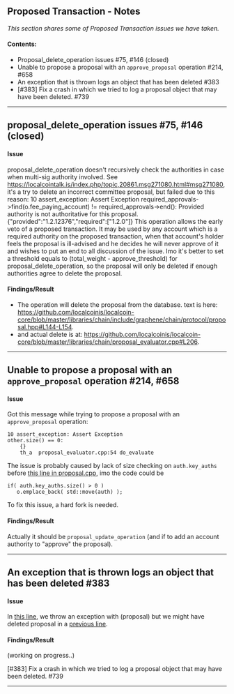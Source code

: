 ## Proposed Transaction - Notes

*This section shares some of Proposed Transaction issues we have taken.*

#### Contents:
- Proposal_delete_operation issues #75, #146 (closed)
- Unable to propose a proposal with an `approve_proposal` operation #214, #658
- An exception that is thrown logs an object that has been deleted #383
- [#383] Fix a crash in which we tried to log a proposal object that may have been deleted. #739

***

## proposal_delete_operation issues #75, #146 (closed)

#### Issue

proposal_delete_operation doesn't recursively check the authorities in case when multi-sig authority involved. See https://localcointalk.is/index.php/topic,20861.msg271080.html#msg271080, it's a try to delete an incorrect committee proposal, but failed due to this reason:
10 assert_exception: Assert Exception required_approvals->find(o.fee_paying_account) != required_approvals->end(): Provided authority is not authoritative for this proposal. {"provided":"1.2.12376","required":["1.2.0"]}
This operation allows the early veto of a proposed transaction. It may be used by any account which is a required authority on the proposed transaction, when that account's holder feels the proposal is ill-advised and he decides he will never approve of it and wishes to put an end to all discussion of the issue.
Imo it's better to set a threshold equals to (total_weight - approve_threshold) for proposal_delete_operation, so the proposal will only be deleted if enough authorities agree to delete the proposal.

#### Findings/Result

- The operation will delete the proposal from the database. text is here: https://github.com/localcoinis/localcoin-core/blob/master/libraries/chain/include/graphene/chain/protocol/proposal.hpp#L144-L154.
- and actual delete is at: https://github.com/localcoinis/localcoin-core/blob/master/libraries/chain/proposal_evaluator.cpp#L206.

*** 

## Unable to propose a proposal with an `approve_proposal` operation #214, #658

#### Issue

Got this message while trying to propose a proposal with an `approve_proposal` operation:

    10 assert_exception: Assert Exception
    other.size() == 0:
        {}
        th_a  proposal_evaluator.cpp:54 do_evaluate

The issue is probably caused by lack of size checking on `auth.key_auths` before [this line in proposal.cpp](https://github.com/cryptonomex/graphene/blob/2.0.160328/libraries/chain/protocol/proposal.cpp#L92), imo the code could be

    if( auth.key_auths.size() > 0 )
       o.emplace_back( std::move(auth) );

To fix this issue, a hard fork is needed.

#### Findings/Result

Actually it should be `proposal_update_operation` (and if to add an account authority to "approve" the proposal).


***

## An exception that is thrown logs an object that has been deleted #383

#### Issue

In [this line](https://github.com/localcoinis/localcoin-core/blob/master/libraries/chain/db_block.cpp#L295), we throw an exception with (proposal) but we might have deleted proposal in a [previous line](https://github.com/localcoinis/localcoin-core/blob/master/libraries/chain/db_block.cpp#L274).

#### Findings/Result

(working on progress..)

[#383] Fix a crash in which we tried to log a proposal object that may have been deleted. #739



***
